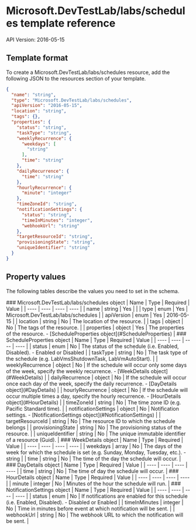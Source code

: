 # Microsoft.DevTestLab/labs/schedules template reference
API Version: 2016-05-15
## Template format

To create a Microsoft.DevTestLab/labs/schedules resource, add the following JSON to the resources section of your template.

```json
{
  "name": "string",
  "type": "Microsoft.DevTestLab/labs/schedules",
  "apiVersion": "2016-05-15",
  "location": "string",
  "tags": {},
  "properties": {
    "status": "string",
    "taskType": "string",
    "weeklyRecurrence": {
      "weekdays": [
        "string"
      ],
      "time": "string"
    },
    "dailyRecurrence": {
      "time": "string"
    },
    "hourlyRecurrence": {
      "minute": "integer"
    },
    "timeZoneId": "string",
    "notificationSettings": {
      "status": "string",
      "timeInMinutes": "integer",
      "webhookUrl": "string"
    },
    "targetResourceId": "string",
    "provisioningState": "string",
    "uniqueIdentifier": "string"
  }
}
```
## Property values

The following tables describe the values you need to set in the schema.

<a id="Microsoft.DevTestLab/labs/schedules" />
### Microsoft.DevTestLab/labs/schedules object
|  Name | Type | Required | Value |
|  ---- | ---- | ---- | ---- |
|  name | string | Yes |  |
|  type | enum | Yes | Microsoft.DevTestLab/labs/schedules |
|  apiVersion | enum | Yes | 2016-05-15 |
|  location | string | No | The location of the resource. |
|  tags | object | No | The tags of the resource. |
|  properties | object | Yes | The properties of the resource. - [ScheduleProperties object](#ScheduleProperties) |


<a id="ScheduleProperties" />
### ScheduleProperties object
|  Name | Type | Required | Value |
|  ---- | ---- | ---- | ---- |
|  status | enum | No | The status of the schedule (i.e. Enabled, Disabled). - Enabled or Disabled |
|  taskType | string | No | The task type of the schedule (e.g. LabVmsShutdownTask, LabVmAutoStart). |
|  weeklyRecurrence | object | No | If the schedule will occur only some days of the week, specify the weekly recurrence. - [WeekDetails object](#WeekDetails) |
|  dailyRecurrence | object | No | If the schedule will occur once each day of the week, specify the daily recurrence. - [DayDetails object](#DayDetails) |
|  hourlyRecurrence | object | No | If the schedule will occur multiple times a day, specify the hourly recurrence. - [HourDetails object](#HourDetails) |
|  timeZoneId | string | No | The time zone ID (e.g. Pacific Standard time). |
|  notificationSettings | object | No | Notification settings. - [NotificationSettings object](#NotificationSettings) |
|  targetResourceId | string | No | The resource ID to which the schedule belongs |
|  provisioningState | string | No | The provisioning status of the resource. |
|  uniqueIdentifier | string | No | The unique immutable identifier of a resource (Guid). |


<a id="WeekDetails" />
### WeekDetails object
|  Name | Type | Required | Value |
|  ---- | ---- | ---- | ---- |
|  weekdays | array | No | The days of the week for which the schedule is set (e.g. Sunday, Monday, Tuesday, etc.). - string |
|  time | string | No | The time of the day the schedule will occur. |


<a id="DayDetails" />
### DayDetails object
|  Name | Type | Required | Value |
|  ---- | ---- | ---- | ---- |
|  time | string | No | The time of day the schedule will occur. |


<a id="HourDetails" />
### HourDetails object
|  Name | Type | Required | Value |
|  ---- | ---- | ---- | ---- |
|  minute | integer | No | Minutes of the hour the schedule will run. |


<a id="NotificationSettings" />
### NotificationSettings object
|  Name | Type | Required | Value |
|  ---- | ---- | ---- | ---- |
|  status | enum | No | If notifications are enabled for this schedule (i.e. Enabled, Disabled). - Disabled or Enabled |
|  timeInMinutes | integer | No | Time in minutes before event at which notification will be sent. |
|  webhookUrl | string | No | The webhook URL to which the notification will be sent. |

